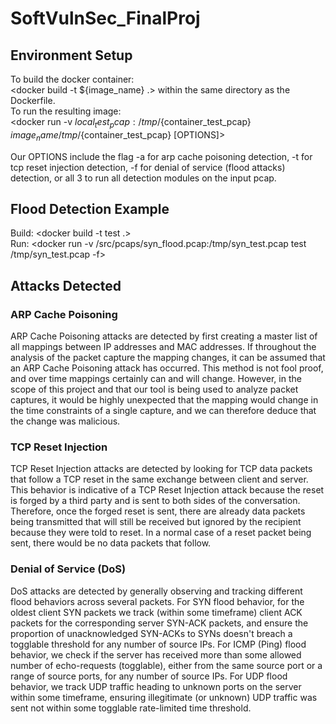 # SoftVulnSec_FinalProj

## Environment Setup
To build the docker container:  
<docker build -t ${image_name} .> within the same directory as the Dockerfile.  
To run the resulting image:  
<docker run -v ${local_test_pcap}:/tmp/${container_test_pcap} ${image_name} /tmp/${container_test_pcap} [OPTIONS]>  

Our OPTIONS include the flag -a for arp cache poisoning detection, -t for tcp reset injection detection, -f for denial of service (flood attacks) detection, or all 3 to run all detection modules on the input pcap. 

## Flood Detection Example
Build: <docker build -t test .>  
Run: <docker run -v /src/pcaps/syn_flood.pcap:/tmp/syn_test.pcap test /tmp/syn_test.pcap -f>

## Attacks Detected
### ARP Cache Poisoning
ARP Cache Poisoning attacks are detected by first creating a master list of all mappings between IP addresses and MAC addresses. If throughout the analysis of the packet capture the mapping changes, it can be assumed that an ARP Cache Poisoning attack has occurred. This method is not fool proof, and over time mappings certainly can and will change. However, in the scope of this project and that our tool is being used to analyze packet captures, it would be highly unexpected that the mapping would change in the time constraints of a single capture, and we can therefore deduce that the change was malicious.

### TCP Reset Injection
TCP Reset Injection attacks are detected by looking for TCP data packets that follow a TCP reset in the same exchange between client and server. This behavior is indicative of a TCP Reset Injection attack because the reset is forged by a third party and is sent to both sides of the conversation. Therefore, once the forged reset is sent, there are already data packets being transmitted that will still be received but ignored by the recipient because they were told to reset. In a normal case of a reset packet being sent, there would be no data packets that follow.

### Denial of Service (DoS)
DoS attacks are detected by generally observing and tracking different flood behaviors across several packets. For SYN flood behavior, for the oldest client SYN packets we track (within some timeframe) client ACK packets for the corresponding server SYN-ACK packets, and ensure the proportion of unacknowledged SYN-ACKs to SYNs doesn't breach a togglable threshold for any number of source IPs. For ICMP (Ping) flood behavior, we check if the server has received more than some allowed number of echo-requests (togglable), either from the same source port or a range of source ports, for any number of source IPs. For UDP flood behavior, we track UDP traffic heading to unknown ports on the server within some timeframe, ensuring illegitimate (or unknown) UDP traffic was sent not within some togglable rate-limited time threshold.
